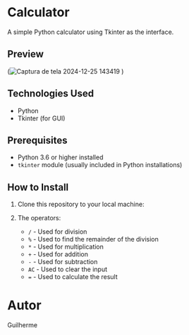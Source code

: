 # Calculator
A simple Python calculator using Tkinter as the interface.

## Preview
(![Captura de tela 2024-12-25 143419](https://github.com/user-attachments/assets/d12aadaa-a764-4309-bdf4-f868d8796e3e)
)

## Technologies Used
- Python
- Tkinter (for GUI)

## Prerequisites
- Python 3.6 or higher installed
- `tkinter` module (usually included in Python installations)

## How to Install
1. Clone this repository to your local machine:

2. The operators:
   - `/` - Used for division
   - `%` - Used to find the remainder of the division
   - `*` - Used for multiplication
   - `+` - Used for addition
   - `-` - Used for subtraction
   - `AC` - Used to clear the input
   - `=` - Used to calculate the result

  # Autor
  Guilherme
  
